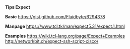 **Tips Expect**

**Basic**
https://gist.github.com/Fluidbyte/6294378

**Manpage**
https://www.tcl.tk/man/expect5.31/expect.1.html

**Examples**
https://wiki.tcl-lang.org/page/Expect+Examples
http://networkbit.ch/expect-ssh-script-cisco/
